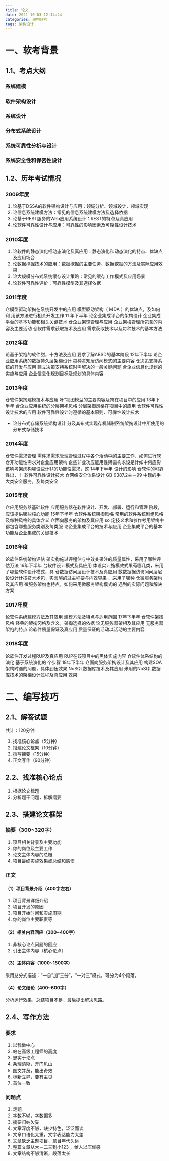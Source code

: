 ```yaml
---
title: 论文
date: 2021-10-03 12:14:24
categories: 架构软考
tags: 架构设计
---
```


# 一、软考背景
## 1.1、考点大纲
### 系统建模
### 软件架构设计
### 系统设计
### 分布式系统设计
### 系统可靠性分析与设计
### 系统安全性和保密性设计

## 1.2、历年考试情况
### 2009年度
1. 论基于DSSA的软件架构设计与应用：领域分析、领域设计、领域实现
2. 论信息系统建模方法：常见的信息系统建模方法及选择依据
3. 论基于REST服务的Web应用系统设计：REST的特点及真应用
4. 论软件可靠性设计与应用：可靠性的影响因素及可靠性设计技术

### 2010年度
1. 论软件的静态演化相动态演化及真应用：静态演化和动态演化的特点、优缺点及应用场合
2. 论数据挖掘技术的应用：数据挖掘的主要任务、数据挖掘的方法及实际应用效果
3. 论大规模分布式系统缓存设计策略：常见的缓存工作模式及应用场景
4. 论软件可靠性评价：可靠性模型及其选择依据


### 2011年度
仓模型驱动架掏在系统开发中的应用 模型驱动架构（ MDA ）的优缺点，及如何利
用该方法进行相关开发工作
11 年下半年 论企业集成平台的架构设计 企业集成平台的基本功能和相关关键技术
仓企业架饱管理与应用 企业架梅管理所包含的内容及主要活动
仓软件需求获取技术及应用 需求获取技术以及每种技术的基本方法

### 2012年度
论基于架袍的软件甜，十方法及应用 要求了解ABSD的基本阶段
12年下半年 论企业应用系统的数据持久层架梅设计 每种辈知居访问模式的主要内容
仓决策支持系统的开发与应用 建立决策支持系统时需解决的一般关键问题
合企业信息化规划的实施与应用 企业信息化规划目标及规划的具体内容

### 2013年度
仓软件架掏建模技术与应用 叶”视图模型的主要内容及宾在项目中的应用
13年下半年
合企业应用系统的分层架袍风格 分层架掏风格在项目中的应用
仓软件可靠性设计技术的应用 软件可靠性设计时遵循的基本原则、可靠性设计技术
- 论分布式存储系统架构设计 分及其布式实现存机储制系统架掬设计中所使用的分布式存储技术
### 2014年度
仓软件需求管理 需件求需求管理管理过程中各个活动中的主要工作、如何进行软
仓非功能性需求对企业应用架构 企些非业功应能用性架需构求设是计如中何应影该响考架虑构哪设些计非的功能性需求，这 14年下半年 设计的影响
仓软件的可靠性出，十 软件可靠性设计技术
仓网络安全体系设计 GB 9387.2主－99 中现的手 大类安全服务，及每类安全
### 2015年度
仓应用服务器基础软件 应用服务器在软件设计、开发、部署、运行和管理
阶段，应该提供哪些核心功能
15年下半年
仓软件系统架掏风格 常用的软件系统剧组风格及每种风格的具体含义
仓面向服务的架构及冥应用 so 定技义术和参作考用架梅中都包含哪些服务类别及每类服
论企业集成平台的技术与应用 企业集成平台的基本功能及企业集成的关键技术
### 2016年度
论软件系统架构评估 架实构施过评程估与中效关果注的质量属性，采用了哪种评估万法
16年下半年
台软件设计模式及具应用 体设实计施模效式果苟哪几类，米用了哪些软件设计模式，具
仓数据访问层设计技术及真应用 数数据据访访问问层层设设计计技技术术包，实含施的过主程要与内效容果 ，采用了哪种
仓微服务架构及其应用 微服务架构也特点，如何采用微服务架构模式的
遇到的实际问题和解决方案

### 2017年度
论软件系统建模方法及其应用 建模方法及特点与适用范围
17年下半年 仓软件架掏风格 经典的架掏冈格及含义，架掏选择的依据
论无服务器架相及其应用 无服务器架袍的特点
论软件质量保证及真应用 质量保证的活动以活动的主要内容
### 2018年度
论软件开发过程RUP及真应用 RUP在该项目中的黑体实施内容
仓软件体系结构的演化 基于系统演化的 个步骤
18年下半年
仓面向服务架掏设计及其应用 构建SOA架构时遇的问题，具体到伍效果
NoSQL数据库技术及其应用 米用的NoSQL数据库技术的架梅设计过程及真应用
效果


# 二、编写技巧
## 2.1、解答试题
共计：120分钟
1. 找准核心论点（5分钟）
2. 搭建论文框架（10分钟）
3. 撰写摘要（15分钟）
4. 正文写作（90分钟）

## 2.2、找准核心论点
1. 根据论文标题
2. 分析题干问题，拆解纲要

## 2.3、搭建论文框架
### 摘要（300~320字）
1. 项目相关背景及主要功能
2. 你的岗位及主要工作
3. 论文主体内容的总概
4. 项目最终实施效果或总结和感悟

### 正文
#### （1）项目背景介绍（400字左右）
1. 项目背景详细介绍
2. 项目开发的原因
3. 项目开始时间和实施周期
4. 你的岗位主要职责等

#### （2）相关内容回应（300~400字）
1. 非核心论点问题的回应
2. 引出主体内容（核心论点）

#### （3）主体内容（1000~1500字）
采用总分式描述：“一总”加“三分”，“一对三”模式，可分为4个段落。

#### （4）论文结论（400~600字）
分析运行效果，总结项目不足，最后提出解决思路。

## 2.4、写作方法
### 要求
1. 以我做中心
2. 站在高级工程师的高度
3. 忠实于论点
4. 条理清晰，开门见山
5. 图文并茂，能出奇效
6. 标新立异，要有主见
7. 首位一致

### 问题点
1. 走题
2. 字数不够，字数偏多
3. 摘要归纳欠妥
4. 文章深度不够，缺少特色，泛泛而谈
5. 文章口语化太重，文字表达能力太差
6. 文章缺乏主题项目，顶目年代久远
7. 整篇文章从大－二三到小123 ，给人以压仰感
8. 文章结构不够清晰，段落太长